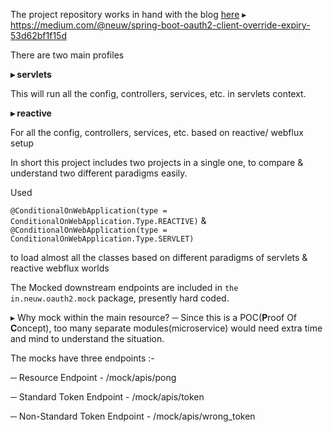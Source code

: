 The project repository works in hand with the blog [here](https://medium.com/@neuw/spring-boot-oauth2-client-override-expiry-53d62bf1f15d
) ▸ https://medium.com/@neuw/spring-boot-oauth2-client-override-expiry-53d62bf1f15d


There are two main profiles

**▸ servlets**

This will run all the config, controllers, services, etc. in servlets context.

**▸ reactive**

For all the config, controllers, services, etc. based on reactive/ webflux setup

In short this project includes two projects in a single one, to compare & understand two different paradigms easily.

Used 

`@ConditionalOnWebApplication(type = ConditionalOnWebApplication.Type.REACTIVE)` 
                                     & 
`@ConditionalOnWebApplication(type = ConditionalOnWebApplication.Type.SERVLET)`

to load almost all the classes based on different paradigms of servlets & reactive webflux worlds

The Mocked downstream endpoints are included in `the in.neuw.oauth2.mock` package, presently hard coded.

▸ Why mock within the main resource?
─ Since this is a POC(**P**roof Of **C**oncept), too many separate modules(microservice) would need extra time and mind to understand the situation. 

The mocks have three endpoints :-

─ Resource Endpoint - /mock/apis/pong

─ Standard Token Endpoint - /mock/apis/token

─ Non-Standard Token Endpoint - /mock/apis/wrong_token